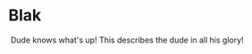 # Blak

<img href="/media/blak.png" class="profilepic"/> Dude knows what's up! This describes the dude in all his glory!
